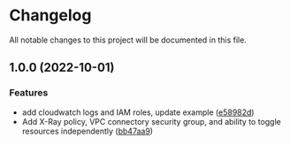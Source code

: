 # Changelog

All notable changes to this project will be documented in this file.

## 1.0.0 (2022-10-01)


### Features

* add cloudwatch logs and IAM roles, update example ([e58982d](https://github.com/clowdhaus/terraform-aws-app-runner/commit/e58982df317e67302dccb22a18bc027f47965208))
* Add X-Ray policy, VPC connectory security group, and ability to toggle resources independently ([bb47aa9](https://github.com/clowdhaus/terraform-aws-app-runner/commit/bb47aa9289e1debfbd579fa366f2966c15521068))
